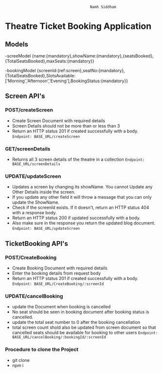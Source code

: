                                            Namh Siddham

# Theatre Ticket Booking Application

## Models
-screeModel
{name:{mandatory},showName:{mandatory},{seatsBooked},{TotalSeatsBooked},maxSeats:{mandatory}}


-bookingModel
{screenId:{ref:screen},seatNo:{mandatory},{TotalSeatsBooked},SlotsAvailable:['Morning','Afternoon','Evening'],BookingStatus:{mandatory}}



## Screen API's

### POST/createScreen

- Create Screen Document with required details 
- Screen Details should not be more than or less than 3
- Return an HTTP status 201 if created successfully with a   body.
  `Endpoint: BASE_URL/createScreen`


### GET/screenDetails

- Returns all 3  screen details of the theatre in a collection
 `Endpoint: BASE_URL/screenDetails`





### UPDATE/updateScreen
- Updates a screen by changing  its  showName. You cannot Update any Other Details inside the screen.
- If you update any other field it will throw a message that you can only update the ShowName.
- Check if the screenId exists. If it doesn't, return an HTTP status 404 with a response body.
- Return an HTTP status 200 if updated successfully with a body. 
- Also make sure in the response you return the updated blog document. 
`Endpoint: BASE_URL/updateScreen`


## TicketBooking API's

### POST/CreateBooking

- Create Booking Document with required details 
- Enter the  booking details from request body
- Return an HTTP status 201 if created successfully with a   body.
  `Endpoint: BASE_URL/CreateBooking/:screenId`


### UPDATE/cancelBooking
- update the Document  when booking is cancelled
- No seat should be seen in booking document after booking status is cancelled.
- update the total seat number to 0 after the booking cancellation
- total screen count shold also be updated from screen document so that 
  cancelled seats should be available for booking to other users
`Endpoint: BASE_URL/cancelBooking/:bookingId/:screenId`


### Procedure to clone the Project

- git clone 
- npm i

